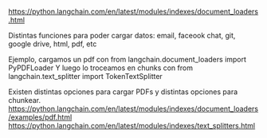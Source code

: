 https://python.langchain.com/en/latest/modules/indexes/document_loaders.html

Distintas funciones para poder cargar datos:
email, faceook chat, git, google drive, html, pdf, etc


Ejemplo, cargamos un pdf con
from langchain.document_loaders import PyPDFLoader
Y luego lo troceamos en chunks con
from langchain.text_splitter import TokenTextSplitter

Existen distintas opciones para cargar PDFs y distintas opciones para chunkear.
https://python.langchain.com/en/latest/modules/indexes/document_loaders/examples/pdf.html
https://python.langchain.com/en/latest/modules/indexes/text_splitters.html
